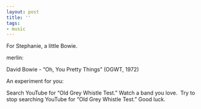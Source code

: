 ```yaml
---
layout: post
title: ''
tags:
- music
---
```

For Stephanie, a little Bowie.

merlin:

David Bowie - “Oh, You Pretty Things” (OGWT, 1972)

An experiment for you: 

Search YouTube for “Old Grey Whistle Test.”
Watch a band you love. 
Try to stop searching YouTube for “Old Grey Whistle Test.”
Good luck. 
